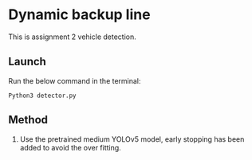 # Dynamic backup line 

This is assignment 2 vehicle detection.


## Launch 
Run the below command in the terminal:

`Python3 detector.py` 


## Method

1. Use the pretrained medium YOLOv5 model, early stopping has been added to avoid the over fitting.